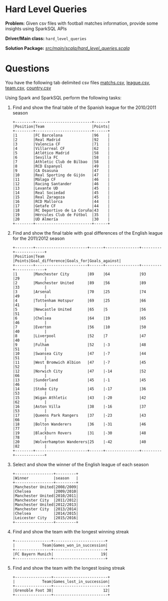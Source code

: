 # Hard Level Queries

__Problem:__ Given csv files with football matches information, provide some insights using SparkSQL APIs 
    
__Driver/Main class:__ `hard_level_queries`

__Solution Package:__ *[src/main/scala/hard_level_queries.scala](https://github.com/Ramisous/Analysis_of_European_Soccer_Matches_using_Spark_SQL/blob/main/src/main/scala/hard_level_queries.scala)*

# Questions
You have the following tab delimited csv files [matchs.csv](https://github.com/Ramisous/Analysis_of_European_Soccer_Matches_using_Spark_SQL/blob/main/data/matchs.csv), [league.csv](https://github.com/Ramisous/Analysis_of_European_Soccer_Matches_using_Spark_SQL/blob/main/data/league.csv), [team.csv](https://github.com/Ramisous/Analysis_of_European_Soccer_Matches_using_Spark_SQL/blob/main/data/team.csv), [country.csv](https://github.com/Ramisous/Analysis_of_European_Soccer_Matches_using_Spark_SQL/blob/main/data/country.csv)

Using Spark and SparkSQL perform the following tasks: 
1. Find and show the final table of the Spanish league for the 2010/2011 season
    ``` 
    +--------+-------------------------+------+
    |Position|Team                     |Points|
    +--------+-------------------------+------+
    |1       |FC Barcelona             |96    |
    |2       |Real Madrid              |92    |
    |3       |Valencia CF              |71    |
    |4       |Villarreal CF            |62    |
    |5       |Atlético Madrid          |58    |
    |6       |Sevilla FC               |58    |
    |7       |Athletic Club de Bilbao  |58    |
    |8       |RCD Espanyol             |49    |
    |9       |CA Osasuna               |47    |
    |10      |Real Sporting de Gijón   |47    |
    |11      |Málaga CF                |46    |
    |12      |Racing Santander         |46    |
    |13      |Levante UD               |45    |
    |14      |Real Sociedad            |45    |
    |15      |Real Zaragoza            |45    |
    |16      |RCD Mallorca             |44    |
    |17      |Getafe CF                |44    |
    |18      |RC Deportivo de La Coruña|43    |
    |19      |Hércules Club de Fútbol  |35    |
    |20      |UD Almería               |30    |
    +--------+-------------------------+------+
    ```
2. Find and show the final table with goal differences of the English league for the 2011/2012 season
    ``` 
    +--------+-----------------------+------+---------------+---------+-------------+
    |Position|Team                   |Points|Goal_difference|Goals_for|Goals_against|
    +--------+-----------------------+------+---------------+---------+-------------+
    |1       |Manchester City        |89    |64             |93       |29           |
    |2       |Manchester United      |89    |56             |89       |33           |
    |3       |Arsenal                |70    |25             |74       |49           |
    |4       |Tottenham Hotspur      |69    |25             |66       |41           |
    |5       |Newcastle United       |65    |5              |56       |51           |
    |6       |Chelsea                |64    |19             |65       |46           |
    |7       |Everton                |56    |10             |50       |40           |
    |8       |Liverpool              |52    |7              |47       |40           |
    |9       |Fulham                 |52    |-3             |48       |51           |
    |10      |Swansea City           |47    |-7             |44       |51           |
    |11      |West Bromwich Albion   |47    |-7             |45       |52           |
    |12      |Norwich City           |47    |-14            |52       |66           |
    |13      |Sunderland             |45    |-1             |45       |46           |
    |14      |Stoke City             |45    |-17            |36       |53           |
    |15      |Wigan Athletic         |43    |-20            |42       |62           |
    |16      |Aston Villa            |38    |-16            |37       |53           |
    |17      |Queens Park Rangers    |37    |-23            |43       |66           |
    |18      |Bolton Wanderers       |36    |-31            |46       |77           |
    |19      |Blackburn Rovers       |31    |-30            |48       |78           |
    |20      |Wolverhampton Wanderers|25    |-42            |40       |82           |
    +--------+-----------------------+------+---------------+---------+-------------+
    ``` 
3. Select and show the winner of the English league of each season
    ``` 
    +-----------------+---------+
    |Winner           |season   |
    +-----------------+---------+
    |Manchester United|2008/2009|
    |Chelsea          |2009/2010|
    |Manchester United|2010/2011|
    |Manchester City  |2011/2012|
    |Manchester United|2012/2013|
    |Manchester City  |2013/2014|
    |Chelsea          |2014/2015|
    |Leicester City   |2015/2016|
    +-----------------+---------+
    ``` 
4. Find and show the team with the longest winning streak
    ``` 
    +----------------+-----------------------+
    |            Team|Games_won_in_succession|
    +----------------+-----------------------+
    |FC Bayern Munich|                     19|
    +----------------+-----------------------+
    ``` 


5. Find and show the team with the longest losing streak
    ``` 
   +----------------+------------------------+
   |            Team|Games_lost_in_succession|
   +----------------+------------------------+
   |Grenoble Foot 38|                      12|
   +----------------+------------------------+
    ``` 
